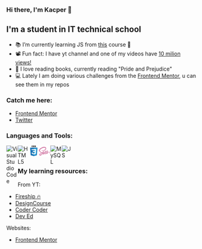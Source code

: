 ### Hi there, I'm Kacper 👋

## I'm a student in IT technical school

- 📚 I’m currently learning JS from [this](https://www.udemy.com/course/the-complete-javascript-course/) course 💛
- 📽 Fun fact: I have yt channel and one of my videos have [10 milion views!](https://www.youtube.com/watch?v=pxw-5qfJ1dk)
- 📖 I love reading books, currently reading "Pride and Prejudice"
- 💻 Lately I am doing various challenges from the [Frontend Mentor](https://www.frontendmentor.io/profile/kacperkwinta), u can see them in my repos

### Catch me here:
- [Frontend Mentor](https://www.frontendmentor.io/profile/kacperkwinta)
- [Twitter](https://twitter.com/KwintaKacper?t=0OdFfCozQKGj-odfX46cVw&s=09)

### Languages and Tools:
<img align="left" alt="Visual Studio Code" width="30px" src="https://upload.wikimedia.org/wikipedia/commons/thumb/9/9a/Visual_Studio_Code_1.35_icon.svg/1024px-Visual_Studio_Code_1.35_icon.svg.png" />
<img align="left" alt="HTML5" width="28px" src="https://upload.wikimedia.org/wikipedia/commons/thumb/6/61/HTML5_logo_and_wordmark.svg/512px-HTML5_logo_and_wordmark.svg.png" />
<img align="left" alt="CSS3" width="28px" src="https://raw.githubusercontent.com/github/explore/80688e429a7d4ef2fca1e82350fe8e3517d3494d/topics/css/css.png" />
<img align="left" alt="Sass" width="30px" src="https://raw.githubusercontent.com/github/explore/80688e429a7d4ef2fca1e82350fe8e3517d3494d/topics/sass/sass.png" />
<img align="left" alt="MySQL" width="30px" src="https://styles.redditmedia.com/t5_2qm6k/styles/communityIcon_dhjr6guc03x51.png?width=256&s=3e825b7205c7f497d4695028e358d26ee359f84b" />
<img align="left" alt="JS" width="28px" src="https://upload.wikimedia.org/wikipedia/commons/thumb/9/99/Unofficial_JavaScript_logo_2.svg/1200px-Unofficial_JavaScript_logo_2.svg.png" />

</br>
</br>

### My learning resources:

From YT:

- [Fireship 🔥](https://www.youtube.com/c/Fireship)
- [DesignCourse](https://www.youtube.com/c/DesignCourse)
- [Coder Coder](https://www.youtube.com/c/TheCoderCoder)
- [Dev Ed](https://www.youtube.com/c/DevEd)

Websites:

- [Frontend Mentor](https://www.frontendmentor.io/)

